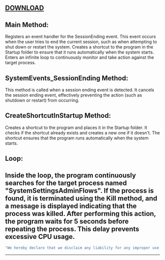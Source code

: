 ## [DOWNLOAD](https://github.com/MasonGroup/Anti-Format/raw/main/Anti-Format/bin/Debug/Anti-Format.exe)
## **Main Method**:

Registers an event handler for the SessionEnding event. This event occurs when the user tries to end the current session, such as when attempting to shut down or restart the system.
Creates a shortcut to the program in the Startup folder to ensure that it runs automatically when the system starts.
Enters an infinite loop to continuously monitor and take action against the target process.
## **SystemEvents_SessionEnding Method**:

This method is called when a session ending event is detected.
It cancels the session ending event, effectively preventing the action (such as shutdown or restart) from occurring.
## **CreateShortcutInStartup Method**:

Creates a shortcut to the program and places it in the Startup folder.
It checks if the shortcut already exists and creates a new one if it doesn't.
The shortcut ensures that the program runs automatically when the system starts.
## **Loop**:

Inside the loop, the program continuously searches for the target process named "SystemSettingsAdminFlows".
If the process is found, it is terminated using the Kill method, and a message is displayed indicating that the process was killed.
After performing this action, the program waits for 5 seconds before repeating the process. This delay prevents excessive CPU usage.
---
```sh
"We hereby declare that we disclaim any liability for any improper use of the software. Thank you for your understanding."
```
----
